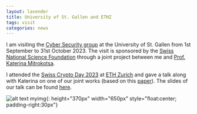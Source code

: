 ```yaml
---
layout: lavender
title: University of St. Gallen and ETHZ
tags: visit
categories: news
---
```


I am visiting the [Cyber Security group](https://cybersecurity.unisg.ch) at the University of St. Gallen from 1st September to 31st October 2023. The visit is sponsored by the [Swiss National Science Foundation](https://www.snf.ch/en) through a joint project between me and [Prof. Katerina Mitrokotsa](https://www.cse.chalmers.se/~aikmitr/).

I attended the [Swiss Crypto Day 2023](https://swisscryptoday.github.io/2023/) at [ETH Zurich](https://ethz.ch/de.html) and gave a talk along with Katerina on one of our joint works (based on this [paper](https://link.springer.com/article/10.1007/s00145-023-09458-2)). The slides of our talk can be found [here](https://drive.google.com/file/d/1NJac4_DFZe00t4nTUfkZW6VCC-FdWMW8/view?usp=share_link).

![alt text myimg](https://github.com/tapaspal9/homepage/assets/27273692/5634e64b-5514-4970-a573-6bedb5ebf464){: height="370px" width="650px" style="float:center; padding-right:30px"}
